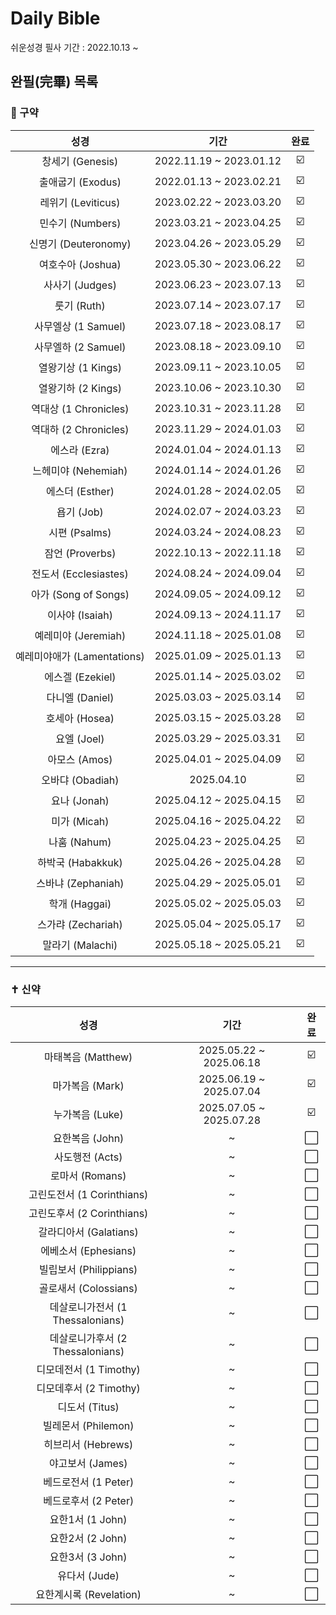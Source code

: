 # Daily Bible
쉬운성경 필사 기간 : 2022.10.13 ~
## 완필(完畢) 목록 
### 📖 구약
| 성경 | 기간 | 완료 |
|:------:|:------:|:------:|
| 창세기 (Genesis) | 2022.11.19 ~ 2023.01.12 | ☑️ |
| 출애굽기 (Exodus) | 2022.01.13 ~ 2023.02.21 | ☑️ |
| 레위기 (Leviticus) | 2023.02.22 ~ 2023.03.20 | ☑️ |
| 민수기 (Numbers) | 2023.03.21 ~ 2023.04.25 | ☑️ |
| 신명기 (Deuteronomy) | 2023.04.26 ~ 2023.05.29 | ☑️ |
| 여호수아 (Joshua) | 2023.05.30 ~ 2023.06.22 | ☑️ |
| 사사기 (Judges) | 2023.06.23 ~ 2023.07.13 | ☑️ |
| 룻기 (Ruth) | 2023.07.14 ~ 2023.07.17 | ☑️ |
| 사무엘상 (1 Samuel) | 2023.07.18 ~ 2023.08.17 | ☑️ |
| 사무엘하 (2 Samuel) | 2023.08.18 ~ 2023.09.10 | ☑️ |
| 열왕기상 (1 Kings) | 2023.09.11 ~ 2023.10.05 | ☑️ |
| 열왕기하 (2 Kings) | 2023.10.06 ~ 2023.10.30 | ☑️ |
| 역대상 (1 Chronicles) | 2023.10.31 ~ 2023.11.28 | ☑️ |
| 역대하 (2 Chronicles) | 2023.11.29 ~ 2024.01.03 | ☑️ |
| 에스라 (Ezra) | 2024.01.04 ~ 2024.01.13 | ☑️ |
| 느헤미야 (Nehemiah) | 2024.01.14 ~ 2024.01.26 | ☑️ |
| 에스더 (Esther) | 2024.01.28 ~ 2024.02.05 | ☑️ |
| 욥기 (Job) | 2024.02.07 ~ 2024.03.23 | ☑️ |
| 시편 (Psalms) | 2024.03.24 ~ 2024.08.23 | ☑️ |
| 잠언 (Proverbs) | 2022.10.13 ~ 2022.11.18 | ☑️ |
| 전도서 (Ecclesiastes) | 2024.08.24 ~ 2024.09.04 | ☑️ |
| 아가 (Song of Songs) | 2024.09.05 ~ 2024.09.12 | ☑️ |
| 이사야 (Isaiah) | 2024.09.13 ~ 2024.11.17 | ☑️ |
| 예레미야 (Jeremiah) | 2024.11.18 ~ 2025.01.08 | ☑️ |
| 예레미야애가 (Lamentations) | 2025.01.09 ~ 2025.01.13 | ☑️ |
| 에스겔 (Ezekiel) | 2025.01.14 ~ 2025.03.02 | ☑️ |
| 다니엘 (Daniel) | 2025.03.03 ~ 2025.03.14 | ☑️ |
| 호세아 (Hosea) | 2025.03.15 ~ 2025.03.28 | ☑️ |
| 요엘 (Joel) | 2025.03.29 ~ 2025.03.31 | ☑️ |
| 아모스 (Amos) | 2025.04.01 ~ 2025.04.09 | ☑️ |
| 오바댜 (Obadiah) | 2025.04.10 | ☑️ |
| 요나 (Jonah) | 2025.04.12 ~ 2025.04.15 | ☑️ |
| 미가 (Micah) | 2025.04.16 ~ 2025.04.22 | ☑️ |
| 나훔 (Nahum) | 2025.04.23 ~ 2025.04.25 | ☑️ |
| 하박국 (Habakkuk) | 2025.04.26 ~ 2025.04.28 | ☑️ |
| 스바냐 (Zephaniah) | 2025.04.29 ~ 2025.05.01 | ☑️ |
| 학개 (Haggai) | 2025.05.02 ~ 2025.05.03 | ☑️ |
| 스가랴 (Zechariah) | 2025.05.04 ~ 2025.05.17 | ☑️ |
| 말라기 (Malachi) | 2025.05.18 ~ 2025.05.21 | ☑️ |

---

### ✝️ 신약
| 성경 | 기간 | 완료 |
|:------:|:------:|:------:|
| 마태복음 (Matthew) | 2025.05.22 ~ 2025.06.18 | ☑️ |
| 마가복음 (Mark) | 2025.06.19 ~ 2025.07.04 | ☑️ |
| 누가복음 (Luke) | 2025.07.05 ~ 2025.07.28 | ☑️ |
| 요한복음 (John) | ~ | ⬜ |
| 사도행전 (Acts) | ~ | ⬜ |
| 로마서 (Romans) | ~ | ⬜ |
| 고린도전서 (1 Corinthians) | ~ | ⬜ |
| 고린도후서 (2 Corinthians) | ~ | ⬜ |
| 갈라디아서 (Galatians) | ~ | ⬜ |
| 에베소서 (Ephesians) | ~ | ⬜ |
| 빌립보서 (Philippians) | ~ | ⬜ |
| 골로새서 (Colossians) | ~ | ⬜ |
| 데살로니가전서 (1 Thessalonians) | ~ | ⬜ |
| 데살로니가후서 (2 Thessalonians) | ~ | ⬜ |
| 디모데전서 (1 Timothy) | ~ | ⬜ |
| 디모데후서 (2 Timothy) | ~ | ⬜ |
| 디도서 (Titus) | ~ | ⬜ |
| 빌레몬서 (Philemon) | ~ | ⬜ |
| 히브리서 (Hebrews) | ~ | ⬜ |
| 야고보서 (James) | ~ | ⬜ |
| 베드로전서 (1 Peter) | ~ | ⬜ |
| 베드로후서 (2 Peter) | ~ | ⬜ |
| 요한1서 (1 John) | ~ | ⬜ |
| 요한2서 (2 John) | ~ | ⬜ |
| 요한3서 (3 John) | ~ | ⬜ |
| 유다서 (Jude) | ~ | ⬜ |
| 요한계시록 (Revelation) | ~ | ⬜ |